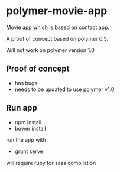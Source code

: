 # polymer-movie-app
Movie app which is based on contact app. 

A proof of concept based on polymer 0.5. 

Will not work on polymer version 1.0

## Proof of concept
- has bugs
- needs to be updated to use polymer v1.0

## Run app
- npm install
- bower install

run the app with 
- grunt serve

will require ruby for sass compilation